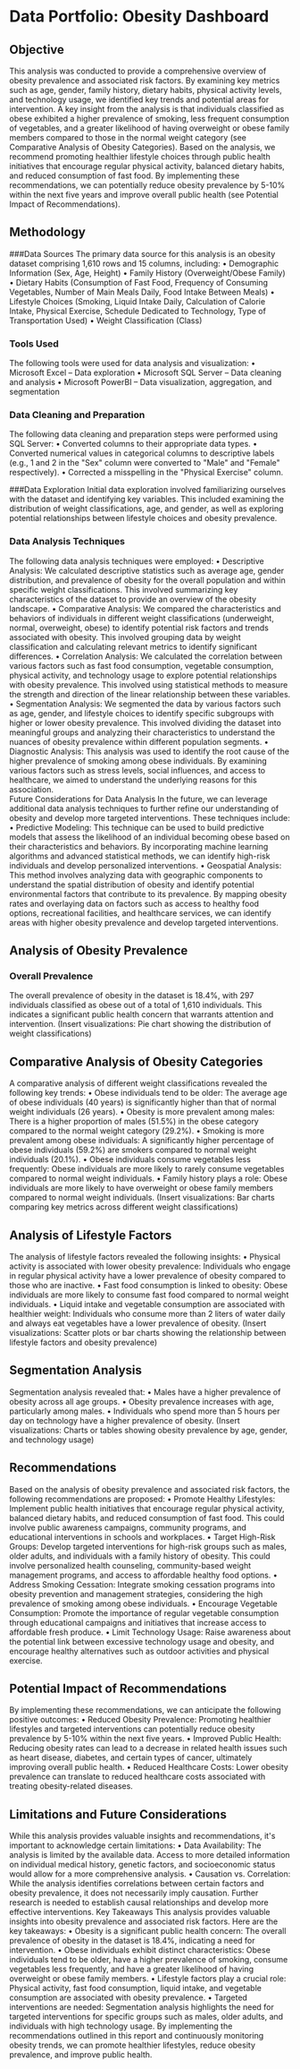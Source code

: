 # Data Portfolio: Obesity Dashboard

## Objective
This analysis was conducted to provide a comprehensive overview of obesity prevalence and associated risk factors. By examining key metrics such as age, gender, family history, dietary habits, physical activity levels, and technology usage, we identified key trends and potential areas for intervention. A key insight from the analysis is that individuals classified as obese exhibited a higher prevalence of smoking, less frequent consumption of vegetables, and a greater likelihood of having overweight or obese family members compared to those in the normal weight category (see Comparative Analysis of Obesity Categories). Based on the analysis, we recommend promoting healthier lifestyle choices through public health initiatives that encourage regular physical activity, balanced dietary habits, and reduced consumption of fast food. By implementing these recommendations, we can potentially reduce obesity prevalence by 5-10% within the next five years and improve overall public health (see Potential Impact of Recommendations).   

## Methodology

###Data Sources
The primary data source for this analysis is an obesity dataset comprising 1,610 rows and 15 columns, including:
•	Demographic Information (Sex, Age, Height)
•	Family History (Overweight/Obese Family)
•	Dietary Habits (Consumption of Fast Food, Frequency of Consuming Vegetables, Number of Main Meals Daily, Food Intake Between Meals)
•	Lifestyle Choices (Smoking, Liquid Intake Daily, Calculation of Calorie Intake, Physical Exercise, Schedule Dedicated to Technology, Type of Transportation Used)
•	Weight Classification (Class)

### Tools Used
The following tools were used for data analysis and visualization:
•	Microsoft Excel – Data exploration
•	Microsoft SQL Server – Data cleaning and analysis
•	Microsoft PowerBI – Data visualization, aggregation, and segmentation

### Data Cleaning and Preparation
The following data cleaning and preparation steps were performed using SQL Server:
•	Converted columns to their appropriate data types.
•	Converted numerical values in categorical columns to descriptive labels (e.g., 1 and 2 in the "Sex" column were converted to "Male" and "Female" respectively).
•	Corrected a misspelling in the "Physical Exercise" column.

###Data Exploration
Initial data exploration involved familiarizing ourselves with the dataset and identifying key variables. This included examining the distribution of weight classifications, age, and gender, as well as exploring potential relationships between lifestyle choices and obesity prevalence.

### Data Analysis Techniques
The following data analysis techniques were employed:
•	Descriptive Analysis: We calculated descriptive statistics such as average age, gender distribution, and prevalence of obesity for the overall population and within specific weight classifications. This involved summarizing key characteristics of the dataset to provide an overview of the obesity landscape.
•	Comparative Analysis: We compared the characteristics and behaviors of individuals in different weight classifications (underweight, normal, overweight, obese) to identify potential risk factors and trends associated with obesity. This involved grouping data by weight classification and calculating relevant metrics to identify significant differences.
•	Correlation Analysis: We calculated the correlation between various factors such as fast food consumption, vegetable consumption, physical activity, and technology usage to explore potential relationships with obesity prevalence. This involved using statistical methods to measure the strength and direction of the linear relationship between these variables.
•	Segmentation Analysis: We segmented the data by various factors such as age, gender, and lifestyle choices to identify specific subgroups with higher or lower obesity prevalence. This involved dividing the dataset into meaningful groups and analyzing their characteristics to understand the nuances of obesity prevalence within different population segments.
•	Diagnostic Analysis: This analysis was used to identify the root cause of the higher prevalence of smoking among obese individuals. By examining various factors such as stress levels, social influences, and access to healthcare, we aimed to understand the underlying reasons for this association.   
Future Considerations for Data Analysis
In the future, we can leverage additional data analysis techniques to further refine our understanding of obesity and develop more targeted interventions. These techniques include:
•	Predictive Modeling: This technique can be used to build predictive models that assess the likelihood of an individual becoming obese based on their characteristics and behaviors. By incorporating machine learning algorithms and advanced statistical methods, we can identify high-risk individuals and develop personalized interventions.
•	Geospatial Analysis: This method involves analyzing data with geographic components to understand the spatial distribution of obesity and identify potential environmental factors that contribute to its prevalence. By mapping obesity rates and overlaying data on factors such as access to healthy food options, recreational facilities, and healthcare services, we can identify areas with higher obesity prevalence and develop targeted interventions.

## Analysis of Obesity Prevalence

### Overall Prevalence
The overall prevalence of obesity in the dataset is 18.4%, with 297 individuals classified as obese out of a total of 1,610 individuals. This indicates a significant public health concern that warrants attention and intervention.
(Insert visualizations: Pie chart showing the distribution of weight classifications)

## Comparative Analysis of Obesity Categories
A comparative analysis of different weight classifications revealed the following key trends:
•	Obese individuals tend to be older: The average age of obese individuals (40 years) is significantly higher than that of normal weight individuals (26 years).
•	Obesity is more prevalent among males: There is a higher proportion of males (51.5%) in the obese category compared to the normal weight category (29.2%).
•	Smoking is more prevalent among obese individuals: A significantly higher percentage of obese individuals (59.2%) are smokers compared to normal weight individuals (20.1%).
•	Obese individuals consume vegetables less frequently: Obese individuals are more likely to rarely consume vegetables compared to normal weight individuals.
•	Family history plays a role: Obese individuals are more likely to have overweight or obese family members compared to normal weight individuals.
(Insert visualizations: Bar charts comparing key metrics across different weight classifications)

## Analysis of Lifestyle Factors
The analysis of lifestyle factors revealed the following insights:
•	Physical activity is associated with lower obesity prevalence: Individuals who engage in regular physical activity have a lower prevalence of obesity compared to those who are inactive.
•	Fast food consumption is linked to obesity: Obese individuals are more likely to consume fast food compared to normal weight individuals.
•	Liquid intake and vegetable consumption are associated with healthier weight: Individuals who consume more than 2 liters of water daily and always eat vegetables have a lower prevalence of obesity.
(Insert visualizations: Scatter plots or bar charts showing the relationship between lifestyle factors and obesity prevalence)

## Segmentation Analysis
Segmentation analysis revealed that:
•	Males have a higher prevalence of obesity across all age groups.
•	Obesity prevalence increases with age, particularly among males.
•	Individuals who spend more than 5 hours per day on technology have a higher prevalence of obesity.
(Insert visualizations: Charts or tables showing obesity prevalence by age, gender, and technology usage)

## Recommendations
Based on the analysis of obesity prevalence and associated risk factors, the following recommendations are proposed:
•	Promote Healthy Lifestyles: Implement public health initiatives that encourage regular physical activity, balanced dietary habits, and reduced consumption of fast food. This could involve public awareness campaigns, community programs, and educational interventions in schools and workplaces.
•	Target High-Risk Groups: Develop targeted interventions for high-risk groups such as males, older adults, and individuals with a family history of obesity. This could involve personalized health counseling, community-based weight management programs, and access to affordable healthy food options.
•	Address Smoking Cessation: Integrate smoking cessation programs into obesity prevention and management strategies, considering the high prevalence of smoking among obese individuals.
•	Encourage Vegetable Consumption: Promote the importance of regular vegetable consumption through educational campaigns and initiatives that increase access to affordable fresh produce.
•	Limit Technology Usage: Raise awareness about the potential link between excessive technology usage and obesity, and encourage healthy alternatives such as outdoor activities and physical exercise.

## Potential Impact of Recommendations
By implementing these recommendations, we can anticipate the following positive outcomes:
•	Reduced Obesity Prevalence: Promoting healthier lifestyles and targeted interventions can potentially reduce obesity prevalence by 5-10% within the next five years.
•	Improved Public Health: Reducing obesity rates can lead to a decrease in related health issues such as heart disease, diabetes, and certain types of cancer, ultimately improving overall public health.
•	Reduced Healthcare Costs: Lower obesity prevalence can translate to reduced healthcare costs associated with treating obesity-related diseases.

## Limitations and Future Considerations
While this analysis provides valuable insights and recommendations, it's important to acknowledge certain limitations:
•	Data Availability: The analysis is limited by the available data. Access to more detailed information on individual medical history, genetic factors, and socioeconomic status would allow for a more comprehensive analysis.
•	Causation vs. Correlation: While the analysis identifies correlations between certain factors and obesity prevalence, it does not necessarily imply causation. Further research is needed to establish causal relationships and develop more effective interventions.
Key Takeaways
This analysis provides valuable insights into obesity prevalence and associated risk factors. Here are the key takeaways:
•	Obesity is a significant public health concern: The overall prevalence of obesity in the dataset is 18.4%, indicating a need for intervention.
•	Obese individuals exhibit distinct characteristics: Obese individuals tend to be older, have a higher prevalence of smoking, consume vegetables less frequently, and have a greater likelihood of having overweight or obese family members.
•	Lifestyle factors play a crucial role: Physical activity, fast food consumption, liquid intake, and vegetable consumption are associated with obesity prevalence.
•	Targeted interventions are needed: Segmentation analysis highlights the need for targeted interventions for specific groups such as males, older adults, and individuals with high technology usage.
By implementing the recommendations outlined in this report and continuously monitoring obesity trends, we can promote healthier lifestyles, reduce obesity prevalence, and improve public health.
